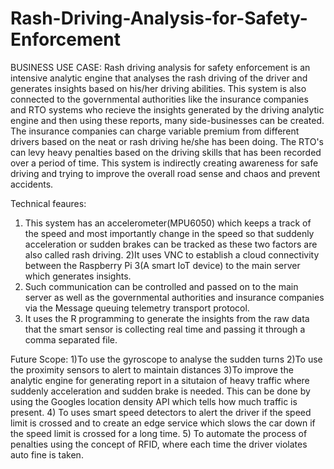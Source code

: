 # Rash-Driving-Analysis-for-Safety-Enforcement

BUSINESS USE CASE:
Rash driving analysis for safety enforcement is an intensive analytic engine that analyses the rash driving of the driver and generates insights based on his/her driving abilities. This system is also connected to the governmental authorities like the insurance companies and RTO systems who recieve the insights generated by the driving analytic engine and then using these reports, many side-businesses can be created.
The insurance companies can charge variable premium from different drivers based on the neat or rash driving he/she has been doing. 
The RTO's can levy heavy penalties based on the driving skills that has been recorded over a period of time.
This system is indirectly creating awareness for safe driving and trying to improve the overall road sense and chaos and prevent accidents.

Technical feaures:
1) This system has an accelerometer(MPU6050) which keeps a track of the speed and most importantly change in the speed so that suddenly acceleration or sudden brakes can be tracked as these two factors are also called rash driving.
2)It uses VNC to establish a cloud connectivity between the Raspberry Pi 3(A smart IoT device) to the main server which generates insights.
3) Such communication can be controlled and passed on to the main server as well as the governmental authorities and insurance companies via the Message queuing telemetry transport protocol.
4) It uses the R programming to generate the insights from the raw data that the smart sensor is collecting real time and passing it through a comma separated file.

Future Scope:
1)To use the gyroscope to analyse the sudden turns
2)To use the proximity sensors to alert to maintain distances
3)To improve the analytic engine for generating report in a situtaion of heavy traffic where suddenly acceleration and sudden brake is needed. This can be done by using the Googles location density API which tells how much traffic is present.
4) To uses smart speed detectors to alert the driver if the speed limit is crossed and to create an edge service which slows the car down if the speed limit is crossed for a long time.
5) To automate the process of penalties using the concept of RFID, where each time the driver violates auto fine is taken.
